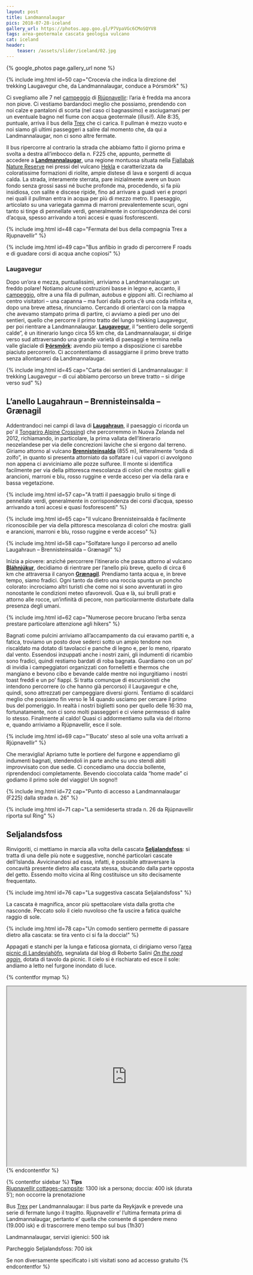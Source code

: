 ```yaml
---
layout: post
title: Landmannalaugar
pics: 2018-07-28-iceland
gallery_url: https://photos.app.goo.gl/P7VpaVGc6CMoSQYV8
tags: area-geotermale cascata geologia vulcano
cat: iceland
header:
    teaser: /assets/slider/iceland/02.jpg
---
```


{% google_photos page.gallery_url none %}

{% include img.html id=50 cap="Crocevia che indica la direzione del trekking Laugavegur che, da Landmannalaugar, conduce a Þórsmörk" %}

Ci svegliamo alle 7 nel [campeggio](https://park4night.com/lieu/109496/camping/rj%C3%BApnavellir-landvegur/iceland/hella#.XCckwFySPic) di [Rjúpnavellir](https://www.south.is/en/services/rjupnavellir): l’aria è fredda ma ancora non piove. Ci vestiamo bardandoci meglio che possiamo, prendendo con noi calze e pantaloni di scorta (nel caso ci bagnassimo) e asciugamani per un eventuale bagno nel fiume con acqua geotermale (illusi!). Alle 8:35, puntuale, arriva il bus della [Trex](https://trex.is/tour/landmannalaugar/) che ci carica. Il pullman è mezzo vuoto e noi siamo gli ultimi passeggeri a salire dal momento che, da qui a Landmannalaugar, non ci sono altre fermate.

Il bus ripercorre al contrario la strada che abbiamo fatto il giorno prima e svolta a destra all’imbocco della n. F225 che, appunto, permette di accedere a [**Landmannalaugar**](https://guidetoiceland.is/travel-iceland/drive/landmannalaugar), una regione montuosa situata nella [Fjallabak Nature Reserve](https://www.extremeiceland.is/en/attractions/fjallabak-nature-reserve) nei pressi del vulcano [Hekla](https://guidetoiceland.is/travel-iceland/drive/hekla) e caratterizzata da coloratissime formazioni di riolite, ampie distese di lava e sorgenti di acqua calda. La strada, interamente sterrata, pare inizialmente avere un buon fondo senza grossi sassi né buche profonde ma, procedendo, si fa più insidiosa, con salite e discese ripide, fino ad arrivare a guadi veri e propri nei quali il pullman entra in acqua per più di mezzo metro. Il paesaggio, articolato su una variegata gamma di marroni prevalentemente scuri, ogni tanto si tinge di pennellate verdi, generalmente in corrispondenza dei corsi d’acqua, spesso arrivando a toni accesi e quasi fosforescenti.

{% include img.html id=48 cap="Fermata del bus della compagnia Trex a Rjupnavellir" %}

{% include img.html id=49 cap="Bus anfibio in grado di percorrere F roads e di guadare corsi di acqua anche copiosi" %}

### Laugavegur

Dopo un’ora e mezza, puntualissimi, arriviamo a Landmannalaugar: un freddo polare! Notiamo alcune costruzioni basse in legno e, accanto, il [campeggio](http://www.landmannalaugar.info/), oltre a una fila di pullman, autobus e gipponi alti. Ci rechiamo al centro visitatori – una capanna – ma fuori dalla porta c’è una coda infinita e, dopo una breve attesa, rinunciamo. Cercando di orientarci con la mappa che avevamo stampato prima di partire, ci avviamo a piedi per uno dei sentieri, quello che percorre il primo tratto del lungo trekking Laugavegur, per poi rientrare a Landmannalaugar.
**[Laugavegur](https://www.trek.is/en/our-tours/laugavegur-trek/laugavegur-trekking)**, il “sentiero delle sorgenti calde”, è un itinerario lungo circa 55 km che, da Landmannalaugar, si dirige verso sud attraversando una grande varietà di paesaggi e termina nella valle glaciale di [**Þórsmörk**](https://guidetoiceland.is/travel-iceland/drive/thorsmork): avendo più tempo a disposizione ci sarebbe piaciuto percorrerlo. Ci accontentiamo di assaggiarne il primo breve tratto senza allontanarci da Landmannalaugar.

{% include img.html id=45 cap="Carta dei sentieri di Landmannalaugar: il trekking Laugavegur – di cui abbiamo percorso un breve tratto – si dirige verso sud" %}

## L’anello Laugahraun – Brennisteinsalda – Grænagil

Addentrandoci nei campi di lava di [**Laugahraun**](https://icelandictimes.com/laugahraun/), il paesaggio ci ricorda un po’ il [Tongariro Alpine Crossing](/)) che percorremmo in Nuova Zelanda nel 2012, richiamando, in particolare, la prima vallata dell’itinerario neozelandese per via delle concrezioni laviche che si ergono dal terreno. Giriamo attorno al vulcano [**Brennisteinsalda**](https://guidetoiceland.is/travel-iceland/drive/brennisteinsalda) (855 m), letteralmente “onda di zolfo”, in quanto si presenta attorniato da solfatare i cui vapori ci avvolgono non appena ci avviciniamo alle pozze sulfuree. Il monte si identifica facilmente per via della pittoresca mescolanza di colori che mostra: gialli e arancioni, marroni e blu, rosso ruggine e verde acceso per via della rara e bassa vegetazione.

{% include img.html id=57 cap="A tratti il paesaggio brullo si tinge di pennellate verdi, generalmente in corrispondenza dei corsi d’acqua, spesso arrivando a toni accesi e quasi fosforescenti" %}

{% include img.html id=65 cap="Il vulcano Brennisteinsalda è facilmente riconoscibile per via della pittoresca mescolanza di colori che mostra: gialli e arancioni, marroni e blu, rosso ruggine e verde acceso" %}

{% include img.html id=58 cap="Solfatare lungo il percorso ad anello Laugahraun – Brennisteinsalda – Grænagil" %}

Inizia a piovere: anziché percorrere l’itinerario che passa attorno al vulcano [**Bláhnjúkur**](https://guidetoiceland.is/travel-iceland/drive/blahnjukur), decidiamo di rientrare per l’anello più breve, quello di circa 6 km che attraversa il canyon [**Grænagil**](https://www.facebook.com/visitsouthiceland/posts/gr%C3%A6nagil-translates-as-green-canyon-in-landmannalaugar-a-very-describing-name-is/886516124722553/). Prendiamo tanta acqua e, in breve tempo, siamo fradici. Ogni tanto da dietro una roccia spunta un poncho colorato: incrociamo altri turisti che come noi si sono avventurati in giro nonostante le condizioni meteo sfavorevoli. Qua e là, sui brulli prati e attorno alle rocce, un’infinità di pecore, non particolarmente disturbate dalla presenza degli umani.

{% include img.html id=62 cap="Numerose pecore brucano l’erba senza prestare particolare attenzione agli hikers" %}

Bagnati come pulcini arriviamo all’accampamento da cui eravamo partiti e, a fatica, troviamo un posto dove sederci sotto un ampio tendone non riscaldato ma dotato di tavolacci e panche di legno e, per lo meno, riparato dal vento. Essendosi inzuppati anche i nostri zaini, gli indumenti di ricambio sono fradici, quindi restiamo bardati di roba bagnata. Guardiamo con un po’ di invidia i campeggiatori organizzati con fornelletti e thermos che mangiano e bevono cibo e bevande calde mentre noi ingurgitiamo i nostri toast freddi e un po’ fiappi. Si tratta comunque di escursionisti che intendono percorrere (o che hanno già percorso) il Laugavegur e che, quindi, sono attrezzati per campeggiare diversi giorni. Tentiamo di scaldarci meglio che possiamo fin verso le 14 quando usciamo per cercare il primo bus del pomeriggio. In realtà i nostri biglietti sono per quello delle 16:30 ma, fortunatamente, non ci sono molti passeggeri e ci viene permesso di salire lo stesso. Finalmente al caldo! Quasi ci addormentiamo sulla via del ritorno e, quando arriviamo a Rjúpnavellir, esce il sole.

{% include img.html id=69 cap="'Bucato' steso al sole una volta arrivati a Rjúpnavellir" %}

Che meraviglia! Apriamo tutte le portiere del furgone e appendiamo gli indumenti bagnati, stendendoli in parte anche su uno stendi abiti improvvisato con due sedie. Ci concediamo una doccia bollente, riprendendoci completamente. Bevendo cioccolata calda “home made” ci godiamo il primo sole del viaggio! Un sogno!!

{% include img.html id=72 cap="Punto di accesso a Landmannalaugar (F225) dalla strada n. 26" %}

{% include img.html id=71 cap="La semideserta strada n. 26 da Rjúpnavellir riporta sul Ring" %}

## Seljalandsfoss

Rinvigoriti, ci mettiamo in marcia alla volta della cascata [**Seljalandsfoss**](https://guidetoiceland.is/travel-iceland/drive/seljalandsfoss): si tratta di una delle più note e suggestive, nonché particolari cascate dell’Islanda. Avvicinandosi ad essa, infatti, è possibile attraversare la concavità presente dietro alla cascata stessa, sbucando dalla parte opposta del getto. Essendo molto vicina al Ring costituisce un sito decisamente frequentato.

{% include img.html id=76 cap="La suggestiva cascata Seljalandsfoss" %}

La cascata è magnifica, ancor più spettacolare vista dalla grotta che nasconde. Peccato solo il cielo nuvoloso che fa uscire a fatica qualche raggio di sole.

{% include img.html id=78 cap="Un comodo sentiero permette di passare dietro alla cascata: se tira vento ci si fa la doccia!" %}

Appagati e stanchi per la lunga e faticosa giornata, ci dirigiamo verso l’[area picnic di Landeyjahöfn](https://park4night.com/lieu/109371/#.XA7hdnSSPic), segnalata dal blog di Roberto Salini [*On the road again*](http://www.ontheroadagain.blog/2018/07/12/heimaey/), dotata di tavolo da picnic. Il cielo si è rischiarato ed esce il sole: andiamo a letto nel furgone inondato di luce.

{% contentfor mymap %}
<iframe src="https://www.google.com/maps/d/embed?mid=1LMsjkS1yrNr6UioXWaL2P-5Muxc7w8m5&ehbc=2E312F" width="640" height="480"></iframe>
{% endcontentfor %}

{% contentfor sidebar %}
**Tips**  
[Rjupnavellir cottages-campsite](https://rjupnavellir-camping-cottages.business.site/): 1300 isk a persona; doccia: 400 isk (durata 5′); non occorre la prenotazione

Bus [Trex](https://trex.is/tour/landmannalaugar/) per Landmannalaugar: il bus parte da Reykjavik e prevede una serie di fermate lungo il tragitto. Rjupnavellir e’ l’ultima fermata prima di Landmannalaugar, pertanto e’ quella che consente di spendere meno (19.000 isk) e di trascorrere meno tempo sul bus (1h30′)

Landmannalaugar, servizi igienici: 500 isk

Parcheggio Seljalandsfoss: 700 isk

Se non diversamente specificato i siti visitati sono ad accesso gratuito
{% endcontentfor %}